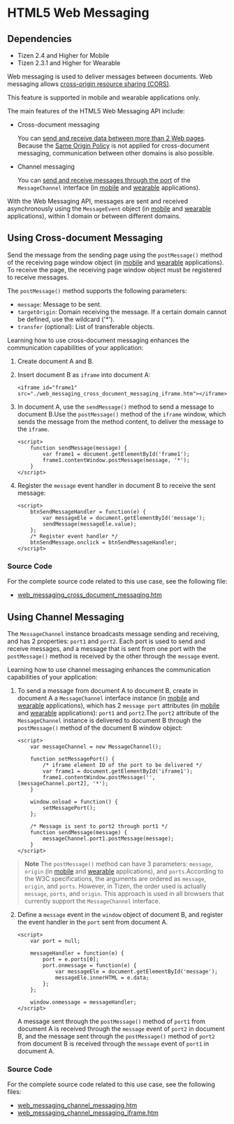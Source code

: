 # HTML5 Web Messaging

## Dependencies

- Tizen 2.4 and Higher for Mobile
- Tizen 2.3.1 and Higher for Wearable

Web messaging is used to deliver messages between documents. Web messaging allows [cross-origin resource sharing (CORS)](./w3c/security/cors-w.md).

This feature is supported in mobile and wearable applications only.

The main features of the HTML5 Web Messaging API include:

- Cross-document messaging

  You can [send and receive data between more than 2 Web pages](./w3c/communication/web-messaging-w.md#Cross-document_Messaging). Because the [Same Origin Policy](http://www.w3.org/2001/tag/dj9/scriptorigin.html) is not applied for cross-document messaging, communication between other domains is also possible.

- Channel messaging

  You can [send and receive messages through the port](./w3c/communication/web-messaging-w.md#Channel_Messaging) of the `MessageChannel` interface (in [mobile](http://www.w3.org/TR/2015/REC-webmessaging-20150519/#message-channels) and [wearable](http://www.w3.org/TR/2012/CR-webmessaging-20120501/#message-channels) applications).

With the Web Messaging API, messages are sent and received asynchronously using the `MessageEvent` object (in [mobile](http://www.w3.org/TR/2015/REC-webmessaging-20150519/#the-messageevent-interfaces) and [wearable](http://www.w3.org/TR/2012/CR-webmessaging-20120501/#event-definitions) applications), within 1 domain or between different domains.

## Using Cross-document Messaging

Send the message from the sending page using the `postMessage()` method of the receiving page window object (in [mobile](http://www.w3.org/TR/2015/REC-webmessaging-20150519/#posting-messages) and [wearable](http://www.w3.org/TR/2012/CR-webmessaging-20120501/#posting-messages) applications). To receive the page, the receiving page window object must be registered to receive messages.

The `postMessage()` method supports the following parameters:

- `message`: Message to be sent.
- `targetOrigin`: Domain receiving the message. If a certain domain cannot be defined, use the wildcard ('*').
- `transfer` (optional): List of transferable objects.

Learning how to use cross-document messaging enhances the communication capabilities of your application:

1. Create document A and B.

2. Insert document B as `iframe` into document A:

   ```
   <iframe id="frame1" src="./web_messaging_cross_document_messaging_iframe.htm"></iframe>
   ```

3. In document A, use the `sendMessage()` method to send a message to document B.Use the `postMessage()` method of the `iframe` window, which sends the message from the method content, to deliver the message to the `iframe`.

   ```
   <script>
       function sendMessage(message) {
           var frame1 = document.getElementById('frame1');
           frame1.contentWindow.postMessage(message, '*');
       }
   </script>
   ```

4. Register the `message` event handler in document B to receive the sent message:

   ```
   <script>
       btnSendMessageHandler = function(e) {
           var messageEle = document.getElementById('message');
           sendMessage(messageEle.value);
       };
       /* Register event handler */
       btnSendMessage.onclick = btnSendMessageHandler;
   </script>
   ```

### Source Code

For the complete source code related to this use case, see the following file:

- [web_messaging_cross_document_messaging.htm](http://download.tizen.org/misc/examples/w3c_html5/communication/html5_web_messaging)

## Using Channel Messaging

The `MessageChannel` instance broadcasts message sending and receiving, and has 2 properties: `port1` and `port2`. Each port is used to send and receive messages, and a message that is sent from one port with the `postMessage()` method is received by the other through the `message` event.

Learning how to use channel messaging enhances the communication capabilities of your application:

1. To send a message from document A to document B, create in document A a `MessageChannel` interface instance (in [mobile](http://www.w3.org/TR/2015/REC-webmessaging-20150519/#message-channels) and [wearable](http://www.w3.org/TR/2012/CR-webmessaging-20120501/#message-channels) applications), which has 2 `message port` attributes (in [mobile](http://www.w3.org/TR/2015/REC-webmessaging-20150519/#message-ports) and [wearable](http://www.w3.org/TR/2012/CR-webmessaging-20120501/#message-ports) applications): `port1` and `port2`.The `port2` attribute of the `MessageChannel` instance is delivered to document B through the `postMessage()` method of the document B window object:

   ```
   <script>
       var messageChannel = new MessageChannel();

       function setMessagePort() {
           /* iframe element ID of the port to be delivered */
           var frame1 = document.getElementById('iframe1');
           frame1.contentWindow.postMessage('', [messageChannel.port2], '*');
       }

       window.onload = function() {
           setMessagePort();
       };

       /* Message is sent to port2 through port1 */
       function sendMessage(message) {
           messageChannel.port1.postMessage(message);
       }
   </script>
   ```

> **Note**
> The `postMessage()` method can have 3 parameters: `message`, `origin` (in [mobile](http://www.w3.org/TR/2015/REC-webmessaging-20150519/#security-postmsg) and [wearable](http://www.w3.org/TR/2012/CR-webmessaging-20120501/#security-postmsg) applications), and `ports`.According to the W3C specifications, the arguments are ordered as `message`, `origin`, and `ports`. However, in Tizen, the order used is actually `message`, `ports`, and `origin`. This approach is used in all browsers that currently support the `MessageChannel` interface.

2. Define a `message` event in the `window` object of document B, and register the event handler in the `port` sent from document A.

   ```
   <script>
       var port = null;

       messageHandler = function(e) {
           port = e.ports[0];
           port.onmessage = function(e) {
               var messageEle = document.getElementById('message');
               messageEle.innerHTML = e.data;
           };
       };

       window.onmessage = messageHandler;
   </script>
   ```

   A message sent through the `postMessage()` method of `port1` from document A is received through the `message` event of `port2` in document B, and the message sent through the `postMessage()` method of `port2` from document B is received through the `message` event of `port1` in document A.

### Source Code

For the complete source code related to this use case, see the following files:

- [web_messaging_channel_messaging.htm](http://download.tizen.org/misc/examples/w3c_html5/communication/html5_web_messaging)
- [web_messaging_channel_messaging_iframe.htm](http://download.tizen.org/misc/examples/w3c_html5/communication/html5_web_messaging)